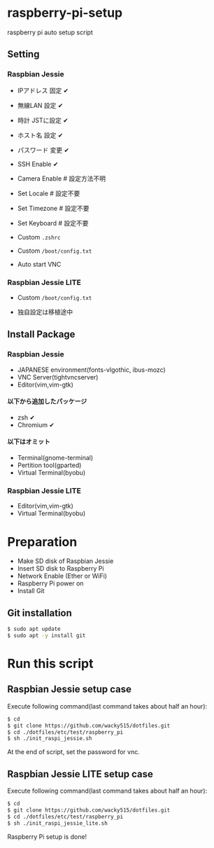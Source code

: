 # raspberry-pi-setup
raspberry pi auto setup script

## Setting
### Raspbian Jessie
- IPアドレス 固定 ✔
- 無線LAN 設定 ✔
- 時計 JSTに設定 ✔
- ホスト名 設定 ✔
- パスワード 変更 ✔
- SSH Enable ✔
- Camera Enable # 設定方法不明
- Set Locale # 設定不要
- Set Timezone # 設定不要
- Set Keyboard # 設定不要

- Custom `.zshrc`
- Custom `/boot/config.txt`
- Auto start VNC

### Raspbian Jessie LITE
- Custom `/boot/config.txt`

- 独自設定は移植途中

## Install Package
### Raspbian Jessie
- JAPANESE environment(fonts-vlgothic, ibus-mozc)
- VNC Server(tightvncserver)
- Editor(vim,vim-gtk)

#### 以下から追加したパッケージ
- zsh ✔
- Chromium ✔

#### 以下はオミット
- Terminal(gnome-terminal)
- Pertition tool(gparted)
- Virtual Terminal(byobu)

### Raspbian Jessie LITE
- Editor(vim,vim-gtk)
- Virtual Terminal(byobu)

# Preparation
- Make SD disk of Raspbian Jessie
- Insert SD disk to Raspberry Pi
- Network Enable (Ether or WiFi)
- Raspberry Pi power on
- Install Git

## Git installation
```sh
$ sudo apt update
$ sudo apt -y install git
```

# Run this script

## Raspbian Jessie setup case
Execute following command(last command takes about half an hour):
```sh
$ cd
$ git clone https://github.com/wacky515/dotfiles.git
$ cd ./dotfiles/etc/test/raspberry_pi
$ sh ./init_raspi_jessie.sh
```
At the end of script, set the password for vnc.

## Raspbian Jessie LITE setup case
Execute following command(last command takes about half an hour):
```sh
$ cd
$ git clone https://github.com/wacky515/dotfiles.git
$ cd ./dotfiles/etc/test/raspberry_pi
$ sh ./init_raspi_jessie_lite.sh
```
Raspberry Pi setup is done!
